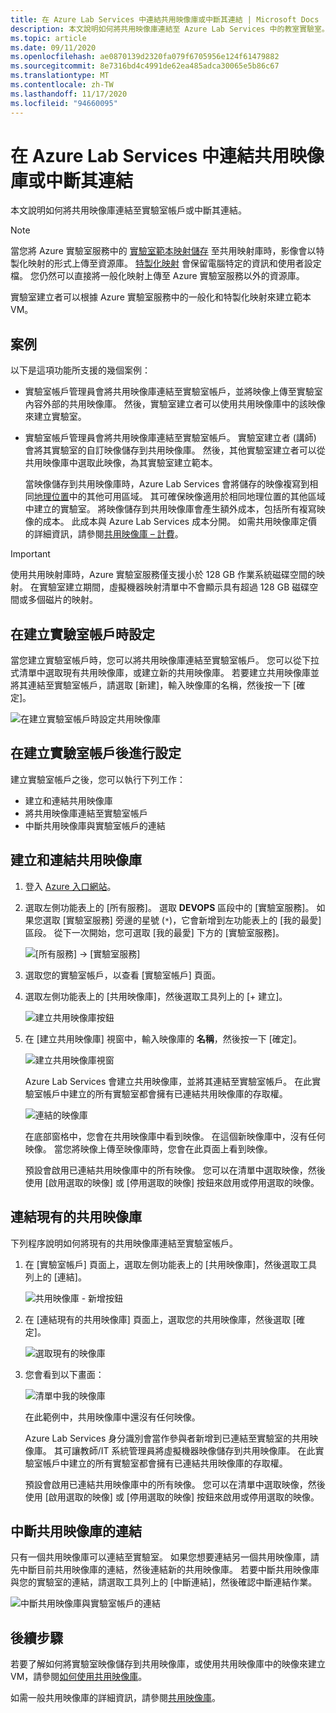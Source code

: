 ```yaml
---
title: 在 Azure Lab Services 中連結共用映像庫或中斷其連結 | Microsoft Docs
description: 本文說明如何將共用映像庫連結至 Azure Lab Services 中的教室實驗室。
ms.topic: article
ms.date: 09/11/2020
ms.openlocfilehash: ae0870139d2320fa079f6705956e124f61479882
ms.sourcegitcommit: 8e7316bd4c4991de62ea485adca30065e5b86c67
ms.translationtype: MT
ms.contentlocale: zh-TW
ms.lasthandoff: 11/17/2020
ms.locfileid: "94660095"
---
```

# <a name="attach-or-detach-a-shared-image-gallery-in-azure-lab-services"></a>在 Azure Lab Services 中連結共用映像庫或中斷其連結
本文說明如何將共用映像庫連結至實驗室帳戶或中斷其連結。 

> [!NOTE]
> 當您將 Azure 實驗室服務中的 [實驗室範本映射儲存](how-to-use-shared-image-gallery.md#save-an-image-to-the-shared-image-gallery) 至共用映射庫時，影像會以特製化映射的形式上傳至資源庫。 [特製化映射](../virtual-machines/windows/shared-image-galleries.md#generalized-and-specialized-images) 會保留電腦特定的資訊和使用者設定檔。 您仍然可以直接將一般化映射上傳至 Azure 實驗室服務以外的資源庫。 
>
> 實驗室建立者可以根據 Azure 實驗室服務中的一般化和特製化映射來建立範本 VM。 

## <a name="scenarios"></a>案例
以下是這項功能所支援的幾個案例： 

- 實驗室帳戶管理員會將共用映像庫連結至實驗室帳戶，並將映像上傳至實驗室內容外部的共用映像庫。 然後，實驗室建立者可以使用共用映像庫中的該映像來建立實驗室。 
- 實驗室帳戶管理員會將共用映像庫連結至實驗室帳戶。 實驗室建立者 (講師) 會將其實驗室的自訂映像儲存到共用映像庫。 然後，其他實驗室建立者可以從共用映像庫中選取此映像，為其實驗室建立範本。 

    當映像儲存到共用映像庫時，Azure Lab Services 會將儲存的映像複寫到相同[地理位置](https://azure.microsoft.com/global-infrastructure/geographies/)中的其他可用區域。 其可確保映像適用於相同地理位置的其他區域中建立的實驗室。 將映像儲存到共用映像庫會產生額外成本，包括所有複寫映像的成本。 此成本與 Azure Lab Services 成本分開。 如需共用映像庫定價的詳細資訊，請參閱[共用映像庫 – 計費](../virtual-machines/windows/shared-image-galleries.md#billing)。

> [!IMPORTANT]
> 使用共用映射庫時，Azure 實驗室服務僅支援小於 128 GB 作業系統磁碟空間的映射。 在實驗室建立期間，虛擬機器映射清單中不會顯示具有超過 128 GB 磁碟空間或多個磁片的映射。

## <a name="configure-at-the-time-of-lab-account-creation"></a>在建立實驗室帳戶時設定
當您建立實驗室帳戶時，您可以將共用映像庫連結至實驗室帳戶。 您可以從下拉式清單中選取現有共用映像庫，或建立新的共用映像庫。 若要建立共用映像庫並將其連結至實驗室帳戶，請選取 [新建]，輸入映像庫的名稱，然後按一下 [確定]。 

![在建立實驗室帳戶時設定共用映像庫](./media/how-to-use-shared-image-gallery/new-lab-account.png)

## <a name="configure-after-the-lab-account-is-created"></a>在建立實驗室帳戶後進行設定
建立實驗室帳戶之後，您可以執行下列工作：

- 建立和連結共用映像庫
- 將共用映像庫連結至實驗室帳戶
- 中斷共用映像庫與實驗室帳戶的連結

## <a name="create-and-attach-a-shared-image-gallery"></a>建立和連結共用映像庫
1. 登入 [Azure 入口網站](https://portal.azure.com)。
2. 選取左側功能表上的 [所有服務]。 選取 **DEVOPS** 區段中的 [實驗室服務]。 如果您選取 [實驗室服務] 旁邊的星號 (`*`)，它會新增到左功能表上的 [我的最愛] 區段。 從下一次開始，您可選取 [我的最愛] 下方的 [實驗室服務]。

    ![[所有服務] -> [實驗室服務]](./media/tutorial-setup-lab-account/select-lab-accounts-service.png)
3. 選取您的實驗室帳戶，以查看 [實驗室帳戶] 頁面。 
4. 選取左側功能表上的 [共用映像庫]，然後選取工具列上的 [+ 建立]。  

    ![建立共用映像庫按鈕](./media/how-to-use-shared-image-gallery/new-shared-image-gallery-button.png)
5. 在 [建立共用映像庫] 視窗中，輸入映像庫的 **名稱**，然後按一下 [確定]。 

    ![建立共用映像庫視窗](./media/how-to-use-shared-image-gallery/create-shared-image-gallery-window.png)

    Azure Lab Services 會建立共用映像庫，並將其連結至實驗室帳戶。 在此實驗室帳戶中建立的所有實驗室都會擁有已連結共用映像庫的存取權。 

    ![連結的映像庫](./media/how-to-use-shared-image-gallery/image-gallery-in-list.png)

    在底部窗格中，您會在共用映像庫中看到映像。 在這個新映像庫中，沒有任何映像。 當您將映像上傳至映像庫時，您會在此頁面上看到映像。     

    預設會啟用已連結共用映像庫中的所有映像。 您可以在清單中選取映像，然後使用 [啟用選取的映像] 或 [停用選取的映像] 按鈕來啟用或停用選取的映像。

## <a name="attach-an-existing-shared-image-gallery"></a>連結現有的共用映像庫
下列程序說明如何將現有的共用映像庫連結至實驗室帳戶。 

1. 在 [實驗室帳戶] 頁面上，選取左側功能表上的 [共用映像庫]，然後選取工具列上的 [連結]。 

    ![共用映像庫 - 新增按鈕](./media/how-to-use-shared-image-gallery/sig-attach-button.png)
5. 在 [連結現有的共用映像庫] 頁面上，選取您的共用映像庫，然後選取 [確定]。

    ![選取現有的映像庫](./media/how-to-use-shared-image-gallery/select-image-gallery.png)
6. 您會看到以下畫面： 

    ![清單中我的映像庫](./media/how-to-use-shared-image-gallery/my-gallery-in-list.png)
    
    在此範例中，共用映像庫中還沒有任何映像。

    Azure Lab Services 身分識別會當作參與者新增到已連結至實驗室的共用映像庫。 其可讓教師/IT 系統管理員將虛擬機器映像儲存到共用映像庫。 在此實驗室帳戶中建立的所有實驗室都會擁有已連結共用映像庫的存取權。 

    預設會啟用已連結共用映像庫中的所有映像。 您可以在清單中選取映像，然後使用 [啟用選取的映像] 或 [停用選取的映像] 按鈕來啟用或停用選取的映像。 

## <a name="detach-a-shared-image-gallery"></a>中斷共用映像庫的連結
只有一個共用映像庫可以連結至實驗室。 如果您想要連結另一個共用映像庫，請先中斷目前共用映像庫的連結，然後連結新的共用映像庫。 若要中斷共用映像庫與您的實驗室的連結，請選取工具列上的 [中斷連結]，然後確認中斷連結作業。 

![中斷共用映像庫與實驗室帳戶的連結](./media/how-to-use-shared-image-gallery/detach.png)

## <a name="next-steps"></a>後續步驟
若要了解如何將實驗室映像儲存到共用映像庫，或使用共用映像庫中的映像來建立 VM，請參閱[如何使用共用映像庫](how-to-use-shared-image-gallery.md)。

如需一般共用映像庫的詳細資訊，請參閱[共用映像庫](../virtual-machines/windows/shared-image-galleries.md)。
